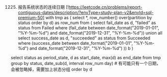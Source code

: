 1225. 报告系统状态的连续日期 [!https://leetcode.cn/problems/report-contiguous-dates/description/?envType=study-plan-v2&envId=sql-premium-50]
with tmp as (
  select *, 
	row_number() over(partition by status order by d) as row_num
 from (
  select fail_date as d, "failed" as status from Failed
  where (fail_date between date_format("2019-01-01", "%Y-%m-%d") and date_format("2019-12-31", "%Y-%m-%d"))
  union all
  select success_date as d, "succeeded" as status from Succeeded
  where (success_date between date_format("2019-01-01", "%Y-%m-%d") and date_format("2019-12-31", "%Y-%m-%d")
)) b
)

select status as period_state, d as start_date,  max(d) as end_date
from tmp
group by status, date_sub(d, interval row_num day) # 有可能只有一个日期，会被忽略掉，需要加上状态分组
order by d
